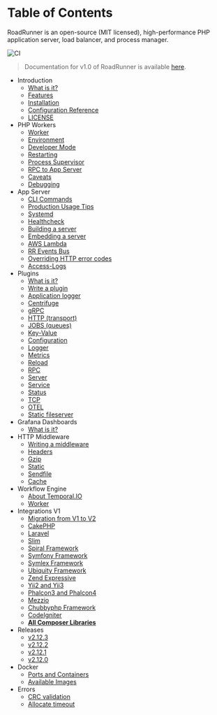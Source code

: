 # Table of Contents

RoadRunner is an open-source (MIT licensed), high-performance PHP application server, load balancer, and process
manager.

![CI](https://github.com/roadrunner-server/roadrunner-docs/workflows/CI/badge.svg)

> Documentation for v1.0 of RoadRunner is
> available [here](https://github.com/roadrunner-server/roadrunner-docs/tree/1.x/docs/en).

* Introduction
    * [What is it?](intro/about.md)
    * [Features](intro/features.md)
    * [Installation](intro/install.md)
    * [Configuration Reference](intro/config.md)
    * [LICENSE](license.md)
* PHP Workers
    * [Worker](php/worker.md)
    * [Environment](php/environment.md)
    * [Developer Mode](php/developer.md)
    * [Restarting](php/restarting.md)
    * [Process Supervisor](php/supervisor.md)
    * [RPC to App Server](php/rpc.md)
    * [Caveats](php/limitations.md)
    * [Debugging](php/debugging.md)
* App Server
    * [CLI Commands](app-server/cli.md)
    * [Production Usage Tips](app-server/production.md)
    * [Systemd](app-server/systemd.md)
    * [Healthcheck](app-server/health.md)
    * [Building a server](app-server/build.md)
    * [Embedding a server](app-server/embedding.md)
    * [AWS Lambda](app-server/aws-lambda.md)
    * [RR Events Bus](app-server/events-bus.md)
    * [Overriding HTTP error codes](app-server/http-error-codes.md)
    * [Access-Logs](app-server/access-logs.md)
* Plugins
    * [What is it?](plugins/intro.md)
    * [Write a plugin](plugins/plugin.md)
    * [Application logger](plugins/applogger.md)
    * [Centrifuge](plugins/centrifuge.md)
    * [gRPC](plugins/grpc.md)
    * [HTTP (transport)](plugins/http.md)
    * [JOBS (queues)](plugins/jobs.md)
    * [Key-Value](plugins/kv.md)
    * [Configuration](plugins/config.md)
    * [Logger](plugins/logger.md)
    * [Metrics](plugins/metrics.md)
    * [Reload](plugins/reload.md)
    * [RPC](plugins/rpc.md)
    * [Server](plugins/server.md)
    * [Service](plugins/service.md)
    * [Status](plugins/status.md)
    * [TCP](plugins/tcp.md)
    * [OTEL](plugins/otel.md)
    * [Static fileserver](plugins/fileserver.md)
* Grafana Dashboards
    * [What is it?](dashboards/dashboards.md)
* HTTP Middleware
    * [Writing a middleware](middleware/writing-a-middleware.md)
    * [Headers](middleware/headers.md)
    * [Gzip](middleware/gzip.md)
    * [Static](middleware/static.md)
    * [Sendfile](middleware/sendfile.md)
    * [Cache](middleware/cache.md)
* Workflow Engine
    * [About Temporal.IO](workflow/temporal.md)
    * [Worker](workflow/worker.md)
* Integrations V1
    * [Migration from V1 to V2](integration/migration.md)
    * [CakePHP](integration/cake.md)
    * [Laravel](integration/laravel.md)
    * [Slim](integration/slim.md)
    * [Spiral Framework](integration/spiral.md)
    * [Symfony Framework](integration/symfony.md)
    * [Symlex Framework](integration/symlex.md)
    * [Ubiquity Framework](integration/ubiquity.md)
    * [Zend Expressive](https://github.com/sergey-telpuk/roadrunner-zend-expressive-integration)
    * [Yii2 and Yii3](integration/yii.md)
    * [Phalcon3 and Phalcon4](integration/phalcon.md)
    * [Mezzio](integration/mezzio.md)
    * [Chubbyphp Framework](integration/chubbyphp.md)
    * [CodeIgniter](integration/codeigniter.md)
    * [**All Composer Libraries**](https://packagist.org/packages/spiral/roadrunner/dependents)
* Releases
    * [v2.12.3](releases/v2-12-3.md)
    * [v2.12.2](releases/v2-12-2.md)
    * [v2.12.1](releases/v2-12-1.md)
    * [v2.12.0](releases/v2-12-0.md)
* Docker
    * [Ports and Containers](docker/ports.md)
    * [Available Images](docker/images.md)
* Errors
    * [CRC validation](known-issues/stdout-crc.md)
    * [Allocate timeout](known-issues/allocate-timeout.md)

